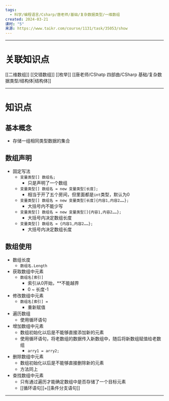 ```yaml
---
tags:
  - 科学/编程语言/Csharp/唐老师/基础/复杂数据类型/一维数组
created: 2024-03-21
课时: "5"
来源: https://www.taikr.com/course/1131/task/35053/show
---
```


---
# 关联知识点

[[二维数组]] [[交错数组]] [[枚举]] [[唐老师/CShatp 四部曲/CSharp 基础/复杂数据类型/结构体|结构体]] 

---
# 知识点

## 基本概念

- 存储一组相同类型数据的集合
## 数组声明

- 固定写法
	- `变量类型[] 数组名;`
		- 只是声明了一个数组
	- `变量类型[] 数组名 = new 变量类型[长度];`
		- 相当于开了五个房间，但里面都是`int`类型，默认为0
	- `变量类型[] 数组名 = new 变量类型[长度]{内容1,内容2……};`
		- 大括号内不能少写
	- `变量类型[] 数组名 = new 变量类型[]{内容1,内容2……};`
		- 大括号内决定数组长度
	- `变量类型[] 数组名 = {内容1,内容2……};`
		- 大括号内决定数组长度
## 数组使用

- 数组长度
	- `数组名.Length`
- 获取数组中元素
	- `数组名[索引]`
		- 索引从0开始，**不能越界
		- 0 ~ 长度-1
- 修改数组中元素
	- `数组名[索引] = `
		- 重新赋值
- 遍历数组
	- 使用循环语句
- 增加数组中元素
	- 数组初始化以后是不能够直接添加新的元素
	- 使用循环语句，将老数组的数据传入新数组中，随后将新数组赋值给老数组
		- `arry1 = arry2;`
- 删除数组中元素
	- 数组初始化以后是不能够直接删除新的元素
	- 方法同上
- 查找数组中元素
	- 只有通过遍历才能确定数组中是否存储了一个目标元素
	- [[循环语句]]+[[条件分支语句]]

---
